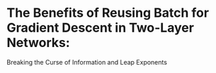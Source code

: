 # The Benefits of Reusing Batch for Gradient Descent in Two-Layer Networks:
Breaking the Curse of Information and Leap Exponents
